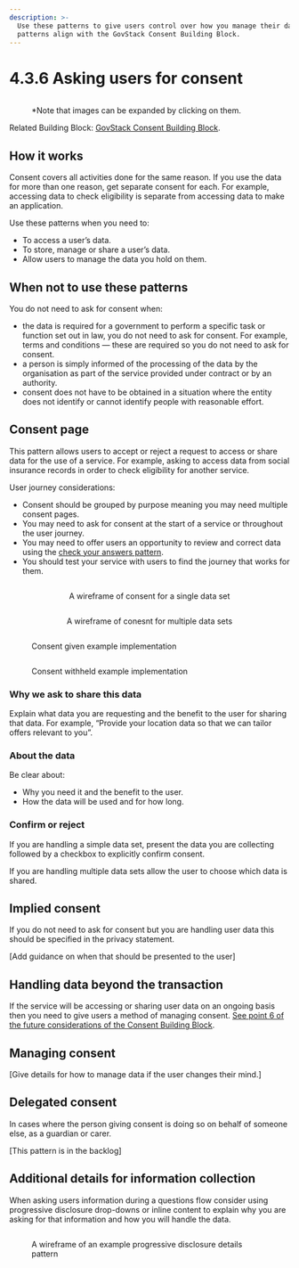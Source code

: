 ```yaml
---
description: >-
  Use these patterns to give users control over how you manage their data. These
  patterns align with the GovStack Consent Building Block.
---
```


# 4.3.6 Asking users for consent

<div data-full-width="true">

<figure><img src="../../../@site/static/img/Asking for consent.png" alt=""><figcaption><p>*Note that images can be expanded by clicking on them.</p></figcaption></figure>

</div>

Related Building Block: [GovStack Consent Building Block](https://govstack.gitbook.io/bb-consent/).

## How it works

Consent covers all activities done for the same reason. If you use the data for more than one reason, get separate consent for each. For example, accessing data to check eligibility is separate from accessing data to make an application.

Use these patterns when you need to:

* To access a user’s data.
* To store, manage or share a user’s data.
* Allow users to manage the data you hold on them.

## When not to use these patterns

You do not need to ask for consent when:

* the data is required for a government to perform a specific task or function set out in law, you do not need to ask for consent. For example, terms and conditions — these are required so you do not need to ask for consent.
* a person is simply informed of the processing of the data by the organisation as part of the service provided under contract or by an authority.
* consent does not have to be obtained in a situation where the entity does not identify or cannot identify people with reasonable effort.

## Consent page

This pattern allows users to accept or reject a request to access or share data for the use of a service. For example, asking to access data from social insurance records in order to check eligibility for another service.

User journey considerations:

* Consent should be grouped by purpose meaning you may need multiple consent pages.
* You may need to ask for consent at the start of a service or throughout the user journey.
* You may need to offer users an opportunity to review and correct data using the [check your answers pattern](https://app.gitbook.com/o/pxmRWOPoaU8fUAbbcrus/s/zdXe8NbIMZIv5sydPBf6/).
* You should test your service with users to find the journey that works for them.

<div align="center" data-full-width="false">

<figure><img src="../../../@site/static/img/Consent for single data sets.png" alt=""><figcaption><p>A wireframe of consent for a single data set</p></figcaption></figure>

 

<figure><img src="../../../@site/static/img/Consent for multiple data sets (1).png" alt=""><figcaption><p>A wireframe of conesnt for multiple data sets</p></figcaption></figure>

</div>

<div>

<figure><img src="../../../@site/static/img/Consent given - Example implementation (1).png" alt=""><figcaption><p>Consent given example implementation</p></figcaption></figure>

 

<figure><img src="../../../@site/static/img/Consent witheld - Example implementation (1).png" alt=""><figcaption><p>Consent withheld example implementation</p></figcaption></figure>

</div>

### **Why we ask to share this data**

Explain what data you are requesting and the benefit to the user for sharing that data. For example, “Provide your location data so that we can tailor offers relevant to you”.

### **About the data**

Be clear about:

* Why you need it and the benefit to the user.
* How the data will be used and for how long.

### **Confirm or reject**

If you are handling a simple data set, present the data you are collecting followed by a checkbox to explicitly confirm consent.

If you are handling multiple data sets allow the user to choose which data is shared.

## Implied consent

If you do not need to ask for consent but you are handling user data this should be specified in the privacy statement.

\[Add guidance on when that should be presented to the user]

## Handling data beyond the transaction

If the service will be accessing or sharing user data on an ongoing basis then you need to give users a method of managing consent. [See point 6 of the future considerations of the Consent Building Block](https://govstack-global.atlassian.net/wiki/spaces/GH/pages/183205908/Future+Considerations+Consent).

## **Managing consent**

\[Give details for how to manage data if the user changes their mind.]

## Delegated consent

In cases where the person giving consent is doing so on behalf of someone else, as a guardian or carer.

\[This pattern is in the backlog]

## Additional details for information collection

When asking users information during a questions flow consider using progressive disclosure drop-downs or inline content to explain why you are asking for that information and how you will handle the data.

<figure><img src="../../../@site/static/img/Details for information (1).png" alt=""><figcaption><p>A wireframe of an example progressive disclosure details pattern</p></figcaption></figure>

###
